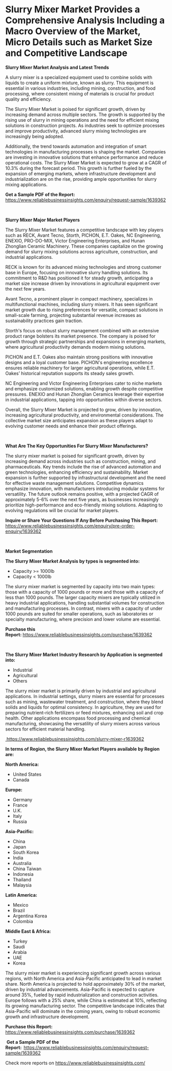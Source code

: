 <p><h1>Slurry Mixer Market Provides a Comprehensive Analysis Including a Macro Overview of the Market, Micro Details such as Market Size and Competitive Landscape</h1></p><p><strong>Slurry Mixer Market Analysis and Latest Trends</strong></p>
<p><p>A slurry mixer is a specialized equipment used to combine solids with liquids to create a uniform mixture, known as slurry. This equipment is essential in various industries, including mining, construction, and food processing, where consistent mixing of materials is crucial for product quality and efficiency.</p><p>The Slurry Mixer Market is poised for significant growth, driven by increasing demand across multiple sectors. The growth is supported by the rising use of slurry in mining operations and the need for efficient mixing solutions in construction projects. As industries seek to optimize processes and improve productivity, advanced slurry mixing technologies are increasingly being adopted.</p><p>Additionally, the trend towards automation and integration of smart technologies in manufacturing processes is shaping the market. Companies are investing in innovative solutions that enhance performance and reduce operational costs. The Slurry Mixer Market is expected to grow at a CAGR of 10.3% during the forecast period. This growth is further fueled by the expansion of emerging markets, where infrastructure development and industrialization are on the rise, providing ample opportunities for slurry mixing applications.</p></p>
<p><strong>Get a Sample PDF of the Report:&nbsp;</strong> <a href="https://www.reliablebusinessinsights.com/enquiry/request-sample/1639362?utm_campaign=2534&utm_medium=2&utm_source=Github&utm_content=ia&utm_term=11042025&utm_id=slurry-mixer">https://www.reliablebusinessinsights.com/enquiry/request-sample/1639362</a></p>
<p>&nbsp;</p>
<p><strong>Slurry Mixer Major Market Players</strong></p>
<p><p>The Slurry Mixer Market features a competitive landscape with key players such as RECK, Avant Tecno, Storth, PICHON, E.T. Oakes, NC Engineering, ENEXIO, PRO-DO-MIX, Victor Engineering Enterprises, and Hunan Zhonglian Ceramic Machinery. These companies capitalize on the growing demand for slurry mixing solutions across agriculture, construction, and industrial applications.</p><p>RECK is known for its advanced mixing technologies and strong customer base in Europe, focusing on innovative slurry handling solutions. Its commitment to R&D has positioned it for steady growth, anticipating a market size increase driven by innovations in agricultural equipment over the next few years.</p><p>Avant Tecno, a prominent player in compact machinery, specializes in multifunctional machines, including slurry mixers. It has seen significant market growth due to rising preferences for versatile, compact solutions in small-scale farming, projecting substantial revenue increases as sustainability practices gain traction.</p><p>Storth's focus on robust slurry management combined with an extensive product range bolsters its market presence. The company is poised for growth through strategic partnerships and expansions in emerging markets, where agricultural productivity demands modern mixing solutions.</p><p>PICHON and E.T. Oakes also maintain strong positions with innovative designs and a loyal customer base. PICHON's engineering excellence ensures reliable machinery for larger agricultural operations, while E.T. Oakes’ historical reputation supports its steady sales growth.</p><p>NC Engineering and Victor Engineering Enterprises cater to niche markets and emphasize customized solutions, enabling growth despite competitive pressures. ENEXIO and Hunan Zhonglian Ceramics leverage their expertise in industrial applications, tapping into opportunities within diverse sectors.</p><p>Overall, the Slurry Mixer Market is projected to grow, driven by innovation, increasing agricultural productivity, and environmental considerations. The collective market size anticipates expansion as these players adapt to evolving customer needs and enhance their product offerings.</p></p>
<p>&nbsp;</p>
<p><strong>What Are The Key Opportunities For Slurry Mixer Manufacturers?</strong></p>
<p><p>The slurry mixer market is poised for significant growth, driven by increasing demand across industries such as construction, mining, and pharmaceuticals. Key trends include the rise of advanced automation and green technologies, enhancing efficiency and sustainability. Market expansion is further supported by infrastructural development and the need for effective waste management solutions. Competitive dynamics emphasize innovation, with manufacturers introducing modular systems for versatility. The future outlook remains positive, with a projected CAGR of approximately 5-6% over the next five years, as businesses increasingly prioritize high-performance and eco-friendly mixing solutions. Adapting to evolving regulations will be crucial for market players.</p></p>
<p><strong>Inquire or Share Your Questions If Any Before Purchasing This Report:</strong> <a href="https://www.reliablebusinessinsights.com/enquiry/pre-order-enquiry/1639362?utm_campaign=2534&utm_medium=2&utm_source=Github&utm_content=ia&utm_term=11042025&utm_id=slurry-mixer">https://www.reliablebusinessinsights.com/enquiry/pre-order-enquiry/1639362</a></p>
<p>&nbsp;</p>
<p><strong>Market Segmentation</strong></p>
<p><strong>The Slurry Mixer Market Analysis by types is segmented into:</strong></p>
<p><ul><li>Capacity >= 1000lb</li><li>Capacity < 1000lb</li></ul></p>
<p><p>The slurry mixer market is segmented by capacity into two main types: those with a capacity of 1000 pounds or more and those with a capacity of less than 1000 pounds. The larger capacity mixers are typically utilized in heavy industrial applications, handling substantial volumes for construction and manufacturing processes. In contrast, mixers with a capacity of under 1000 pounds are suited for smaller operations, such as laboratories or specialty manufacturing, where precision and lower volume are essential.</p></p>
<p><strong>Purchase this Report:&nbsp;</strong><a href="https://www.reliablebusinessinsights.com/purchase/1639362?utm_campaign=2534&utm_medium=2&utm_source=Github&utm_content=ia&utm_term=11042025&utm_id=slurry-mixer">https://www.reliablebusinessinsights.com/purchase/1639362</a></p>
<p>&nbsp;</p>
<p><strong>The Slurry Mixer Market Industry Research by Application is segmented into:</strong></p>
<p><ul><li>Industrial</li><li>Agricultural</li><li>Others</li></ul></p>
<p><p>The slurry mixer market is primarily driven by industrial and agricultural applications. In industrial settings, slurry mixers are essential for processes such as mining, wastewater treatment, and construction, where they blend solids and liquids for optimal consistency. In agriculture, they are used for preparing nutrient-rich fertilizers or feed mixtures, enhancing soil and crop health. Other applications encompass food processing and chemical manufacturing, showcasing the versatility of slurry mixers across various sectors for efficient material handling.</p></p>
<p><a href="https://www.reliablebusinessinsights.com/slurry-mixer-r1639362?utm_campaign=2534&utm_medium=2&utm_source=Github&utm_content=ia&utm_term=11042025&utm_id=slurry-mixer">&nbsp;https://www.reliablebusinessinsights.com/slurry-mixer-r1639362</a></p>
<p><strong>In terms of Region, the Slurry Mixer Market Players available by Region are:</strong></p>
<p>
    <p> <strong> North America: </strong>
        <ul>
            <li>United States</li>
            <li>Canada</li>
        </ul>
        </p> 
    <p> <strong> Europe: </strong>
        <ul>
            <li>Germany</li>
            <li>France</li>
            <li>U.K.</li>
            <li>Italy</li>
            <li>Russia</li>
        </ul>
        </p> 
    <p> <strong> Asia-Pacific: </strong>
        <ul>
            <li>China</li>
            <li>Japan</li>
            <li>South Korea</li>
            <li>India</li>
            <li>Australia</li>
            <li>China Taiwan</li>
            <li>Indonesia</li>
            <li>Thailand</li>
            <li>Malaysia</li>
        </ul>
        </p> 
    <p> <strong> Latin America: </strong>
        <ul>
            <li>Mexico</li>
            <li>Brazil</li>
            <li>Argentina Korea</li>
            <li>Colombia</li>
        </ul>
        </p> 
    <p> <strong> Middle East & Africa: </strong>
        <ul>
            <li>Turkey</li>
            <li>Saudi</li>
            <li>Arabia</li>
            <li>UAE</li>
            <li>Korea</li>
        </ul>
    </p>
    </p>
<p><p>The slurry mixer market is experiencing significant growth across various regions, with North America and Asia-Pacific anticipated to lead in market share. North America is projected to hold approximately 30% of the market, driven by industrial advancements. Asia-Pacific is expected to capture around 35%, fueled by rapid industrialization and construction activities. Europe follows with a 25% share, while China is estimated at 10%, reflecting its growing manufacturing sector. The competitive landscape indicates that Asia-Pacific will dominate in the coming years, owing to robust economic growth and infrastructure development.</p></p>
<p><strong>Purchase this Report: </strong><a href="https://www.reliablebusinessinsights.com/purchase/1639362?utm_campaign=2534&utm_medium=2&utm_source=Github&utm_content=ia&utm_term=11042025&utm_id=slurry-mixer">https://www.reliablebusinessinsights.com/purchase/1639362</a></p>
<p>&nbsp;<strong>Get a Sample PDF of the Report:&nbsp;&nbsp;</strong><a href="https://www.reliablebusinessinsights.com/enquiry/request-sample/1639362?utm_campaign=2534&utm_medium=2&utm_source=Github&utm_content=ia&utm_term=11042025&utm_id=slurry-mixer">https://www.reliablebusinessinsights.com/enquiry/request-sample/1639362</a></p>
<p><strong></strong></p>
<p>Check more reports on <a href="https://www.reliablebusinessinsights.com/?utm_campaign=2534&utm_medium=2&utm_source=Github&utm_content=ia&utm_term=11042025&utm_id=slurry-mixer">https://www.reliablebusinessinsights.com/</a></p>